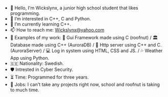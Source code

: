 - 👋 Hello, I'm Wickslynx, a junior high school student that likes programming.
- 👀 I’m interested in C++, C and Python.
- 🌱 I’m currently learning C++.
- 📫 How to reach me: Wickslynx@yahoo.com
- 🧰 Examples of my work: 📱 Gui Framework made using C (roofnut)  /  🏛️ Database made using C++ (AuroraDB)  / 🛜 Http server using C++ and C. (AuroraServer) / 💻 Log in system using HTML, CSS and JS.  /  💦 Weather App using Python.
- 🇸🇪 Nationality: Swedish.
- 🛡️ Intrested in Cyber Security.
- ⏳ Time: Programmed for three years.
- 🧭 Jobs: I can't take any projects right now, school and roofnut is taking to much time.

<!---
Wickslynx/Wickslynx is a ✨ special ✨ repository because its `README.md` (this file) appears on your GitHub profile.
You can click the Preview link to take a look at your changes.
--->
